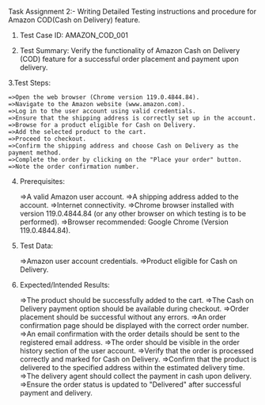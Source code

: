 Task Assignment 2:-
  Writing Detailed Testing instructions and procedure for Amazon COD(Cash on Delivery) feature.


1. Test Case ID: AMAZON_COD_001

2. Test Summary: Verify the functionality of Amazon Cash on Delivery (COD) feature for a successful order placement and payment upon delivery.

3.Test Steps:

	=>Open the web browser (Chrome version 119.0.4844.84).
	=>Navigate to the Amazon website (www.amazon.com).
	=>Log in to the user account using valid credentials.
	=>Ensure that the shipping address is correctly set up in the account.
	=>Browse for a product eligible for Cash on Delivery.
	=>Add the selected product to the cart.
	=>Proceed to checkout.
	=>Confirm the shipping address and choose Cash on Delivery as the payment method.
	=>Complete the order by clicking on the "Place your order" button.
	=>Note the order confirmation number.

4. Prerequisites:

	=>A valid Amazon user account.
	=>A shipping address added to the account.
	=>Internet connectivity.
	=>Chrome browser installed with version 119.0.4844.84 (or any other browser on 	which testing is to be performed).
	=>Browser recommended: Google Chrome (Version 119.0.4844.84).

5. Test Data:

	=>Amazon user account credentials.
	=>Product eligible for Cash on Delivery.

6. Expected/Intended Results:

	=>The product should be successfully added to the cart.
	=>The Cash on Delivery payment option should be available during checkout.
	=>Order placement should be successful without any errors.
	=>An order confirmation page should be displayed with the correct order number.
	=>An email confirmation with the order details should be sent to the registered 	email address.
	=>The order should be visible in the order history section of the user account.
	=>Verify that the order is processed correctly and marked for Cash on Delivery.
	=>Confirm that the product is delivered to the specified address within the 	estimated delivery time.
	=>The delivery agent should collect the payment in cash upon delivery.
	=>Ensure the order status is updated to "Delivered" after successful payment and 	delivery.

